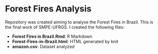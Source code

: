 # Forest Fires Analysis

Repository was created aiming to analyse the Forest Fires in Brazil. This is the final work of SMPE-UFRGS. I created the following files:

- **Forest Fires in Brazil.Rmd**: R Markdown
- **Forest-Fires-in-Brazil.html**: HTML generated by knit
- **amazon.csv**: Dataset analyzed


